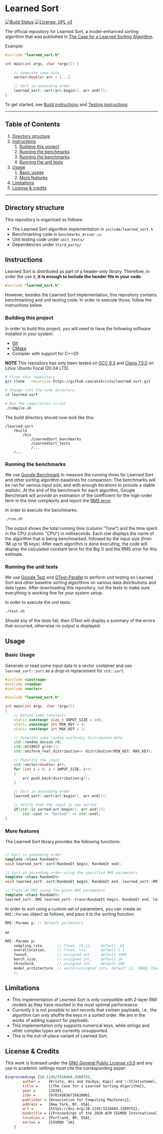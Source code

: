 # Learned Sort

[![Build Status](https://travis-ci.com/anikristo/learned-sort.svg?branch=master)](https://travis-ci.com/anikristo/learned-sort)
[![License: GPL v3](https://img.shields.io/badge/License-GPLv3-blue.svg)](https://www.gnu.org/licenses/gpl-3.0)

The official repository for Learned Sort, a model-enhanced sorting algorithm that was published in [The Case for a Learned Sorting Algorithm](#).

Example:

```c++
#include "learned_sort.h"

int main(int argc, char *argv[]) {
  
    // Generate some data
    vector<double> arr = {...}

    // Sort in ascending order
    learned_sort::sort(arr.begin(), arr.end());
}
```

To get started, see [Build instructions](#building-this-project) and [Testing instructions](#running-the-unit-tests).

---

## Table of Contents

1. [Directory structure](#directory-structure)
1. [Instructions](#instructions)
    1. [Building this project](#building-this-project)
    1. [Running the benchmarks](#running-the-benchmarks)
    1. [Running the benchmarks](#running-the-benchmarks)
    1. [Running the unit tests](#running-the-unit-tests)
1. [Usage](#usage)
    1. [Basic usage](#basic-usage)
    1. [More features](#more-features)
1. [Limitations](#limitations)
1. [License & credits](#license--credits)

---

## Directory structure

This repository is organized as follows:

- The Learned Sort algorithm implementation in `include/learned_sort.h`
- Benchmarking code in `benchmarks_driver.cc`
- Unit testing code under `unit_tests/`
- Dependencies under `third_party/`

## Instructions

Learned Sort is distributed as part of a header-only library. Therefore, in order the use it, __it is enough to include the header file in your code__.  

```cpp
#include "learned_sort.h"
```

However, besides the Learned Sort implementation, this repository contains benchmarking and unit testing code. In order to execute those, follow the instructions below.

### Building this project

In order to build this project, you will need to have the following software installed in your system:

- [Git](https://git-scm.com/book/en/v2/Getting-Started-Installing-Git)
- [CMake](https://cmake.org/install/)
- Compiler with support for C++20

__NOTE__ This repository has only been tested on [GCC 9.3](https://gcc.gnu.org/releases.html) and [Clang 7.0.0](https://releases.llvm.org/7.0.0/tools/clang/docs/ReleaseNotes.html) on Linux Ubuntu Focal (20.04 LTS).

```sh
# Clone this repository
git clone --recursive https://github.com/anikristo/learned-sort.git

# Change into the code directory
cd learned-sort

# Run the compilation script
./compile.sh
```

The build directory should now look like this:

```text
/learned-sort
    /build
        /bin
            /LearnedSort_benchmarks
            /LearnedSort_tests
            /...
    /...
```

### Running the benchmarks

We use [Google Benchmark](https://www.github.com/google/benchmark) to measure the running times for Learned Sort and other sorting algorithm baselines for comparison.
The benchmarks will be run for various input size, and with enough iterations to provide a stable statistic.
At the end of the benchmark for each algorithm, Google Benchmark will provide an estimation of the coefficient for the high-order term in the time complexity and report the [RMS error](https://en.wikipedia.org/wiki/Root-mean-square_deviation).

In order to execute the benchmarks:

```sh
./run.sh
```

The output shows the total running time (column "Time") and the time spent in the CPU (column "CPU") in milliseconds. Each row displays the name of the algorithm that is being benchmarked, followed by the input size (from 1M up to 1B keys). After each algorithm is done executing, the code will display the calculated constant term for the Big O and the RMS error for this estimate.

### Running the unit tests

We use [Google Test](https://www.github.com/google/googletest) and [GTest-Parallel](https://github.com/google/gtest-parallel/tree/df0b4e476f98516cea7d593e5dbb0fca44f6ee7f) to perform unit testing on Learned Sort and other baseline sorting algorithms on various data distributions and data types.
After downloading this repository, run the tests to make sure everything is working fine for your system setup.

In order to execute the unit tests:

```sh
./test.sh
```

Should any of the tests fail, then GTest will display a summary of the errors that occurred, otherwise no output is displayed.

## Usage

### Basic Usage

Generate or read some input data in a vector container and use `learned_sort::sort` as a drop-in replacement for `std::sort`.

```cpp
#include <iostream>
#include <random>
#include <vector>

#include "learned_sort.h"

int main(int argc, char *argv[])
{
    // Define some constants
    static constexpr size_t INPUT_SIZE = 1e6;
    static constexpr int MIN_KEY = 0;
    static constexpr int MAX_KEY = 1;

    // Generate some random uniformly distributed data
    std::random_device rd;
    std::mt19937 g(rd());
    std::uniform_real_distribution<> distribution(MIN_KEY, MAX_KEY);

    // Populate the input
    std::vector<double> arr;
    for (int i = 0; i < INPUT_SIZE; i++)
    {
        arr.push_back(distribution(g));
    }

    // Sort in ascending order
    learned_sort::sort(arr.begin(), arr.end());

    // Verify that the input is now sorted
    if(std::is_sorted(arr.begin(), arr.end()))
        std::cout << "Sorted!" << std::endl;
}
```

### More features

The Learned Sort library provides the following functions:

```cpp

// Sort in ascending order
template <class RandomIt>
void learned_sort::sort(RandomIt begin, RandomIt end);

// Sort in ascending order using the specified RMI parameters
template <class RandomIt>
void learned_sort::sort(RandomIt begin, RandomIt end, learned_sort::RMI::Params &params);

// Train an RMI using the given RMI parameters
template <class RandomIt>
learned_sort::RMI learned_sort::train(RandomIt begin, RandomIt end, learned_sort::RMI::Params &p);
```

In order to sort using a custom set of parameters, you can create an `RMI::Params` object as follows, and pass it to the sorting function:

```cpp
RMI::Params p; // Default parameters
```

or

```cpp
RMI::Params p(
    sampling_rate,      // float, [0-1],    default .01
    overallocation,     // float, >=1,      default 1.1
    fanout,             // unsigned int,    default 1000
    batch_size,         // unsigned int,    default 10
    threshold,          // unsigned int,    default 100
    model_architecture  // vector<unsigned int>, default {1, 1000} (Each number represents the number of linear models in the layer of the RMI)
    );
```

## Limitations

- This implementation of Learned Sort is only compatible with 2-layer RMI models as they have resulted in the most optimal performance.
- Currently it is not possible to sort records that contain payloads, i.e., the algorithm can only shuffle the keys in a sorted order. We are in the works of adding support for payloads.
- This implementation only supports numerical keys, while strings and other complex types are currently unsupported.
- This is the out-of-place variant of Learned Sort.

## License & Credits

This work is licensed under the [GNU General Public License v3.0](LICENSE) and any use in academic settings must cite the corresponding paper:

```bibtex
@inproceedings {10.1145/3318464.3389752,
        author =    {Kristo, Ani and Vaidya, Kapil and \c{C}etintemel, U\u{g}ur and Misra, Sanchit and Kraska, Tim},
        title =     {{The Case for a Learned Sorting Algorithm}},
        year =      {2020},
        isbn =      {97814503673562006},
        publisher = {Association for Computing Machinery},
        address =   {New York, NY, USA},
        url =       {https://doi.org/10.1145/3318464.3389752},
        booktitle = {{Proceedings of the 2020 ACM SIGMOD International Conference on Management of data}},
        location =  {Portland, OR, USA},
        series =    {SIGMOD ’20}
    }
```
